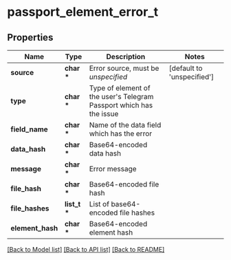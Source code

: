 # passport_element_error_t

## Properties
Name | Type | Description | Notes
------------ | ------------- | ------------- | -------------
**source** | **char \*** | Error source, must be *unspecified* | [default to 'unspecified']
**type** | **char \*** | Type of element of the user&#39;s Telegram Passport which has the issue | 
**field_name** | **char \*** | Name of the data field which has the error | 
**data_hash** | **char \*** | Base64-encoded data hash | 
**message** | **char \*** | Error message | 
**file_hash** | **char \*** | Base64-encoded file hash | 
**file_hashes** | **list_t \*** | List of base64-encoded file hashes | 
**element_hash** | **char \*** | Base64-encoded element hash | 

[[Back to Model list]](../README.md#documentation-for-models) [[Back to API list]](../README.md#documentation-for-api-endpoints) [[Back to README]](../README.md)


